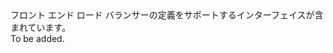 <Namespace Name="Microsoft.Azure.Management.Network.Fluent.HasFrontend.Definition">
  <Docs>
    <summary>フロント エンド ロード バランサーの定義をサポートするインターフェイスが含まれています。</summary> 
    <remarks>To be added.</remarks>
  </Docs>
</Namespace>
